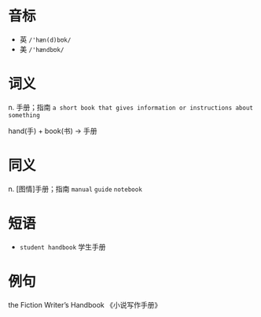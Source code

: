 # 音标

- 英 `/'hæn(d)bʊk/`
- 美 `/'hændbʊk/`

# 词义

n. 手册；指南
`a short book that gives information or instructions about something`



hand(手) + book(书) → 手册

# 同义

n. [图情]手册；指南
`manual` `guide` `notebook`

# 短语

- `student handbook` 学生手册

# 例句

the Fiction Writer’s Handbook
《小说写作手册》



